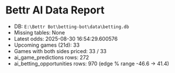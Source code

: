 # Bettr AI Data Report

- DB: `E:\Bettr Bot\betting-bot\data\betting.db`
- Missing tables: None
- Latest odds: 2025-08-30 16:54:29.600576
- Upcoming games (21d): 33
- Games with both sides priced: 33 / 33
- ai_game_predictions rows: 272
- ai_betting_opportunities rows: 970 (edge % range -46.6 → 41.4)
